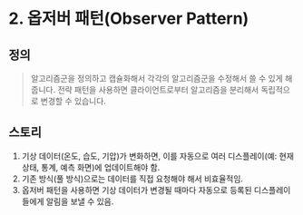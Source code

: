 # 2. 옵저버 패턴(Observer Pattern)
## 정의
    
> 알고리즘군을 정의하고 캡슐화해서 각각의 알고리즘군을 수정해서 쓸 수 있게 해 줍니다.
> 전략 패턴을 사용하면 클라이언트로부터 알고리즘을 분리해서 독립적으로 변경할 수 있습니다.

## 스토리
1. 기상 데이터(온도, 습도, 기압)가 변화하면, 이를 자동으로 여러 디스플레이(예: 현재 상태, 통계, 예측 화면)에 업데이트해야 함.
2. 기존 방식(풀 방식)으로는 데이터를 직접 요청해야 해서 비효율적임.
3. 옵저버 패턴을 사용하면 기상 데이터가 변경될 때마다 자동으로 등록된 디스플레이들에게 알림을 보낼 수 있음.